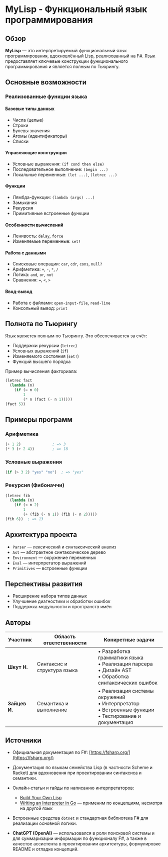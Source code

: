 
# MyLisp - Функциональный язык программирования

## Обзор

**MyLisp** — это интерпретируемый функциональный язык программирования, вдохновлённый Lisp, реализованный на F#. Язык предоставляет ключевые конструкции функционального программирования и является полным по Тьюрингу.

## Основные возможности

### Реализованные функции языка

#### Базовые типы данных
- Числа (целые)
- Строки
- Булевы значения
- Атомы (идентификаторы)
- Списки

#### Управляющие конструкции
- Условные выражения: `(if cond then else)`
- Последовательное выполнение: `(begin ...)`
- Локальные переменные: `(let ...)`, `(letrec ...)`

#### Функции
- Лямбда-функции: `(lambda (args) ...)`
- Замыкания
- Рекурсия
- Примитивные встроенные функции

#### Особенности вычислений
- Ленивость: `delay`, `force`
- Изменяемые переменные: `set!`

#### Работа с данными
- Списковые операции: `car`, `cdr`, `cons`, `null?`
- Арифметика: `+`, `-`, `*`, `/`
- Логика: `and`, `or`, `not`
- Сравнения: `=`, `<`, `>`

#### Ввод-вывод
- Работа с файлами: `open-input-file`, `read-line`
- Консольный вывод: `print`

## Полнота по Тьюрингу

Язык является полным по Тьюрингу. Это обеспечивается за счёт:
- Поддержки рекурсии (`letrec`)
- Условных выражений (`if`)
- Изменяемого состояния (`set!`)
- Функций высшего порядка

Пример вычисления факториала:

```lisp
(letrec fact 
  (lambda (n) 
    (if (= n 0) 
        1 
        (* n (fact (- n 1)))))
(fact 5))
```

## Примеры программ

### Арифметика

```lisp
(+ 1 2)              ; => 3
(* 3 (+ 2 4))        ; => 18
```

### Условные выражения

```lisp
(if (> 3 2) "yes" "no")  ; => "yes"
```

### Рекурсия (Фибоначчи)

```lisp
(letrec fib
  (lambda (n)
    (if (< n 2)
        1
        (+ (fib (- n 1)) (fib (- n 2)))))
(fib 6))  ; => 13
```

## Архитектура проекта

- `Parser` — лексический и синтаксический анализ
- `Ast` — абстрактное синтаксическое дерево
- `Environment` — окружение переменных
- `Eval` — интерпретатор выражений
- `Primitives` — встроенные функции

## Перспективы развития

- Расширение набора типов данных
- Улучшение диагностики и обработки ошибок
- Поддержка модульности и пространств имён

## Авторы

| Участник       | Область ответственности      | Конкретные задачи                                                                 |
|----------------|------------------------------|------------------------------------------------------------------------------------|
| **Шкут Н.** | Синтаксис и структура языка  | • Разработка грамматики языка<br>• Реализация парсера<br>• Дизайн AST<br>• Обработка синтаксических ошибок |
| **Зайцев И.** | Семантика и выполнение       | • Реализация системы окружений<br>• Интерпретатор<br>• Встроенные функции<br>• Тестирование и документация |


## Источники

* Официальная документация по F#: [https://fsharp.org/](https://fsharp.org/)
* Документация по языкам семейства Lisp (в частности Scheme и Racket) для вдохновения при проектировании синтаксиса и семантики.
* Онлайн-статьи и гайды по написанию интерпретаторов:

  * [Build Your Own Lisp](http://www.buildyourownlisp.com/)
  * [Writing an Interpreter in Go](https://interpreterbook.com/) — применим по концепциям, несмотря на другой язык
* Встроенные средства `dotnet` и стандартная библиотека F# для реализации основной логики.
* **ChatGPT (OpenAI)** — использовался в роли поисковой системы и для суммаризации информации по функционалу F#, а также в качестве ассистента в проектировании архитектуры, формулировке README и отладке концепций.


